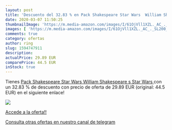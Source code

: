 ```yaml
---
layout: post
title: 'Descuento del 32.83 % en Pack Shakespeare Star Wars  William Shak'
date: 2020-03-07 11:50:25
thumbnailImage: 'https://m.media-amazon.com/images/I/61OjVll1XZL._AC_._SL200_.jpg'
images: [ 'https://m.media-amazon.com/images/I/61OjVll1XZL._AC_._SL200_.jpg' ]
comments: true
category: ofertas
author: ring
slug: 1594747911
description:
actualPrice: 29.89 EUR
comparePrice: 44.5 EUR
inStock: true
---
```


Tienes [Pack Shakespeare Star Wars  William Shakespeare s Star Wars ](https://www.amazon.com/dp/1594747911/?tag=redken08-20) con un 32.83 % de descuento con precio de oferta de 29.89 EUR (original: 44.5 EUR) en el siguiente enlace!

[![](https://m.media-amazon.com/images/I/61OjVll1XZL._AC_._SL200_.jpg)](https://www.amazon.com/dp/1594747911/?tag=redken08-20)

[Accede a la oferta!!](https://www.amazon.com/dp/1594747911/?tag=redken08-20)

[Consulta otras ofertas en nuestro canal de telegram](https://t.me/s/ofertas25)
